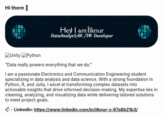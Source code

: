 ### Hi there 👋



<!--
deliprofesor/deliprofesor** is a ✨ _special_ ✨ repository because its `README.md` (this file) appears on your GitHub profile.
-->

![GitHub Banner](https://raw.githubusercontent.com/deliprofesor/profile-assets/main/github-header-image.png)


![Unity](https://img.shields.io/badge/Engine-Unity-000?style=flat&logo=unity)
![Python](https://img.shields.io/badge/Code-Python-306998?style=flat&logo=python)



"Data really powers everything that we do."

I am a passionate Electronics and Communication Engineering student specializing in data analysis and data science. With a strong foundation in Python, R, and Julia, I excel at transforming complex datasets into actionable insights that drive informed decision-making. My expertise lies in cleaning, analyzing, and visualizing data while delivering tailored solutions to meet project goals.

📫 - **LinkedIn: https://www.linkedin.com/in/ilknur-y-87a8b21b3/**






